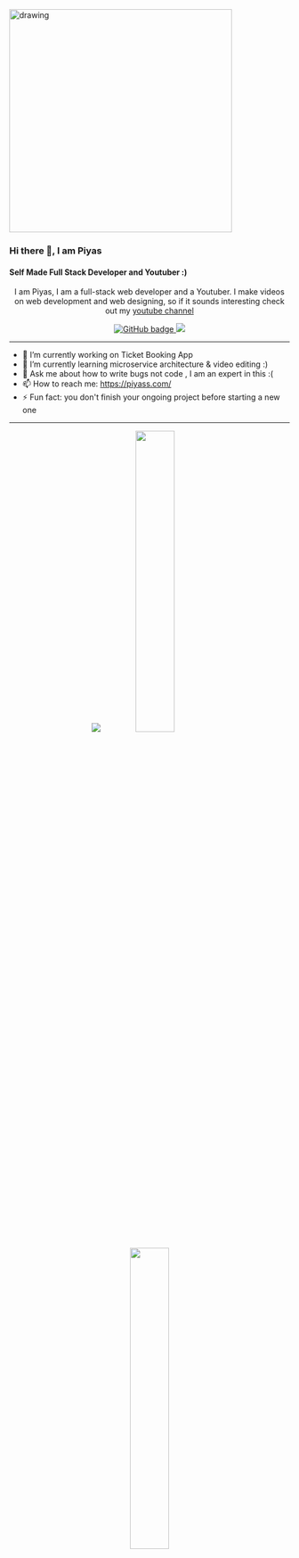 


<img src="https://i.ibb.co/Kx17RkT/Pics-Art-04-08-04-00-18.jpg" alt="drawing" width="400"/>

### Hi there 👋, I am Piyas
#### Self Made Full Stack Developer and Youtuber :)

<p align="center">I am Piyas,  I am a full-stack web developer and a Youtuber. I make videos on web development and web designing, so if it sounds interesting check out my
  <a href="https://www.youtube.com/channel/UCq6z3g0J-k0oRFaa9QID5JA">
    youtube channel</a>  </p>

<p align="center">
  <a href="https://github.com/piyas1234?tab=followers">
    <img src="https://img.shields.io/github/followers/Dey-Sumit?label=Followers&logo=GitHub&style=for-the-badge" alt="GitHub badge" />
  </a>

  <a href="https://github.com/piyas1234?tab=followers">
    <img src="https://img.shields.io/youtube/views/Ew4wlgcUEYk?label=YouTube&logo=YouTube&style=for-the-badge" />
  </a>

</p>

---

- 🔭 I’m currently working on Ticket Booking App  
- 🌱 I’m currently learning microservice architecture & video editing :) 
- 💬 Ask me about how to write bugs not code , I am an expert in this :( 
- 📫 How to reach me: https://piyass.com/ 
- ⚡ Fun fact: you don't finish your ongoing project before starting a new one

---

<p align="center">
  <img src="https://github-readme-stats.vercel.app/api?username=Piyas1234&show_icons=true&theme=tokyonight&line_height=52" />
  <img width="37.2%" src="https://github-readme-stats.vercel.app/api/top-langs/?username=piyas1234&count_private=true&theme=tokyonight&line_height=52" />
</p>

<p align="center">
 <img width="37.2%" src="https://github-readme-streak-stats.herokuapp.com/?user=piyas1234&theme=dark" />
</p>
 
